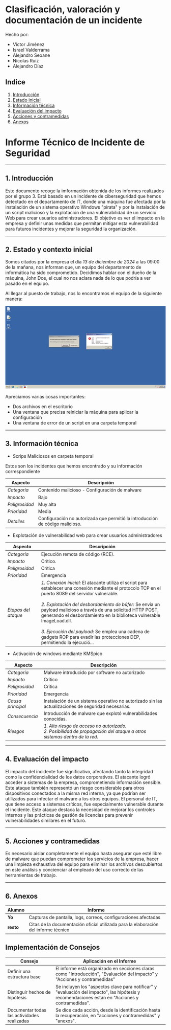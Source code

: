 # Clasificación, valoración y documentación de un incidente

Hecho por:

- Víctor Jiménez
- Israel Valderrama
- Alejandro Seoane
- Nicolas Ruiz
- Alejandro Díaz

## Indice

1. [Introducción](#1-introducción)
2. [Estado inicial](#2-estado-y-contexto-inicial)
3. [Información técnica](#3-información-técnica)
4. [Evaluación del impacto](#4-evaluación-del-impacto)
5. [Acciones y contramedidas](#5-acciones-y-contramedidas)
6. [Anexos](#6-anexos)

# Informe Técnico de Incidente de Seguridad

---

## **1. Introducción**  

Este documento recoge la imformación obtenida de los informes realizados por el grupo 3. Está basado en un incidente de ciberseguridad que hemos detectado en el departamento de IT, donde una máquina fue afectada por la instalación de un sistema operativo Windows "pirata" y por la instalación de un script malicioso y la explotación de una vulnerabilidad de un servicio Web para crear usuarios administradores. El objetivo es ver el impacto en la empresa y definir unas medidas que permitan mitigar esta vulnerabilidad para futuros incidentes y mejorar la seguridad la organización.

---

## **2. Estado y contexto inicial**  

Somos citados por la empresa el día *13 de diciembre de 2024* a las 09:00 de la mañana, nos informan que, un equipo del departamento de informática ha sido comprometido. Decidimos hablar con el dueño de la máquina, John Doe, el cual no nos aclara nada de lo que podría a ver pasado en el equipo.

Al llegar al puesto de trabajo, nos lo encontramos el equipo de la siguiente manera:

![PlaceHolder](image/cap1.png)

Apreciamos varias cosas importantes:

- Dos archivos en el escritorio
- Una ventana que precisa reiniciar la máquina para aplicar la configuración
- Una ventana de error de un script en una carpeta temporal

---

## **3. Información técnica**

- Scrips Maliciosos en carpeta temporal 

Estos son los incidentes que hemos encontrado y su información correspondiente

| Aspecto | Descripción |
|-|-|
| *Categoría* | Contenido malicioso - Configuración de malware |
| *Impacto* | Bajo |
| *Peligrosidad* | Muy alta |
| *Prioridad* | Media |
| *Detalles* | Configuración no autorizada que permitió la introducción de código malicioso. |


- Explotación de vulnerabilidad web para crear usuarios administradores

| Aspecto | Descripción |
|-|-|
| *Categoría* | Ejecución remota de código (RCE). |
| *Impacto* | Crítico. |
| *Peligrosidad* | Crítica |
| *Prioridad* | Emergencia |
| *Etapas del ataque* | *1. Conexión inicial:* El atacante utiliza el script para establecer una conexión mediante el protocolo TCP en el puerto 8089 del servidor vulnerable.<br><br>*2. Explotación del desbordamiento de búfer:* Se envía un payload malicioso a través de una solicitud HTTP POST, generando el desbordamiento en la biblioteca vulnerable ImageLoad.dll.<br><br>*3. Ejecución del payload:* Se emplea una cadena de gadgets ROP para evadir las protecciones DEP, permitiendo la ejecució...

- Activación de windows mediante KMSpico

| Aspecto | Descripción |
|-|-|
| *Categoría* | Malware introducido por software no autorizado |
| *Impacto* | Crítico |
| *Peligrosidad* | Crítica |
| *Prioridad* | Emergencia |
| *Causa principal* | Instalación de un sistema operativo no autorizado sin las actualizaciones de seguridad necesarias. |
| *Consecuencia* | Introducción de malware que explotó vulnerabilidades conocidas. |
| *Riesgos* | *1. Alto riesgo de acceso no autorizado.<br>2. Posibilidad de propagación del ataque a otros sistemas dentro de la red.* |

---

## **4. Evaluación del impacto**  

El impacto del incidente fue significativo, afectando tanto la integridad como la confidencialidad de los datos corporativos. El atacante logró acceder a sistemas de la empresa, comprometiendo información sensible. Este ataque también representó un riesgo considerable para otros dispositivos conectados a la misma red interna, ya que podrían ser utilizados para infectar el malware a los otros equipos. El personal de IT, que tiene acceso a sistemas críticos, fue especialmente vulnerable durante el incidente. Este ataque destaca la necesidad de mejorar los controles internos y las prácticas de gestión de licencias para prevenir vulnerabilidades similares en el futuro.

---

## **5. Acciones y contramedidas**  

Es necesario aislar completamente el equipo hasta asegurar que esté libre de malware que puedan comprometer los servicios de la empresa, hacer una limpieza exhaustiva del equipo para eliminar los archivos descubiertos en este análisis y concienciar al empleado del uso correcto de las herramientas de trabajo.

---

## **6. Anexos**  

| **Alumno** | **Informe** |
|-|-|
| **Yo** | Capturas de pantalla, logs, correos, configuraciones afectadas |
| **resto** | Citas de la documentación oficial utilizada para la elaboración del informe técnico |

## **Implementación de Consejos**

| **Consejo** | **Aplicación en el Informe** |
| - | - |
| Definir una estructura base | El informe está organizado en secciones claras como "Introducción", "Evaluación del impacto" y "Acciones y contramedidas" |
| Distinguir hechos de hipótesis | Se incluyen los "aspectos clave para notificar" y "evaluación del impacto", las hipótesis y recomendaciones están en "Acciones y contramedidas". |
| Documentar todas las actividades realizadas | Se dice cada acción, desde la identificación hasta la recuperación, en "acciones y contramedidas" y "anexos". |
